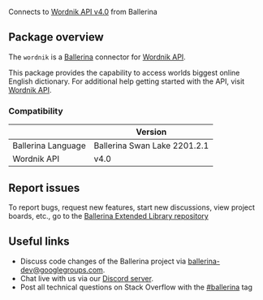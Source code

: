 Connects to [Wordnik API v4.0](https://developer.wordnik.com/docs) from Ballerina

## Package overview
The `wordnik` is a [Ballerina](https://ballerina.io/) connector for [Wordnik API](https://developer.wordnik.com/docs).

This package provides the capability to access worlds biggest online English dictionary. For additional help getting started with the API, visit [Wordnik API](https://developer.wordnik.com/docs).

### Compatibility
|                    | Version                   |
|--------------------|---------------------------|
| Ballerina Language | Ballerina Swan Lake 2201.2.1|
| Wordnik API        | v4.0                      |

## Report issues
To report bugs, request new features, start new discussions, view project boards, etc., go to the [Ballerina Extended Library repository](https://github.com/ballerina-platform/ballerina-extended-library)

## Useful links
- Discuss code changes of the Ballerina project via [ballerina-dev@googlegroups.com](mailto:ballerina-dev@googlegroups.com).
- Chat live with us via our [Discord server](https://discord.gg/ballerinalang).
- Post all technical questions on Stack Overflow with the [#ballerina](https://stackoverflow.com/questions/tagged/ballerina) tag
